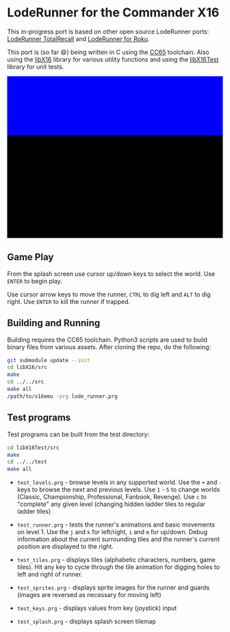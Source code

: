 # LodeRunner for the Commander X16

This in-progress port is based on other open source LodeRunner ports: [LodeRunner TotalRecall](https://github.com/SimonHung/LodeRunner_TotalRecall) and [LodeRunner for Roku](https://github.com/lvcabral/Lode-Runner-Roku).

This port is (so far :smile:) being written in C using the [CC65](https://cc65.github.io/) toolchain.  Also using the [libX16](https://github.com/CJLove/libX16) library for various utility functions and using the [libX16Test](https://github.com/CJLove/libX16Test) library for unit tests.

![](runner.gif)

## Game Play
From the splash screen use cursor up/down keys to select the world.  Use `ENTER` to begin play.

Use cursor arrow keys to move the runner, `CTRL` to dig left and `ALT` to dig right.  Use `ENTER` to kill the runner if trapped.

## Building and Running
Building requires the CC65 toolchain. Python3 scripts are used to build binary files from various assets. After cloning the repo, do the following:
```bash
git submodule update --init
cd libX16/src
make
cd ../../src
make all
/path/to/x16emu -prg lode_runner.prg
```

## Test programs
Test programs can be built from the test directory:
```bash
cd libX16Test/src
make
cd ../../test
make all
```

* `test_levels.prg` - browse levels in any supported world.  Use the `+` and `-` keys to browse the next and previous levels.  Use `1` - `5` to change worlds (Classic, Championship, Professional, Fanbook, Revenge).  Use `c` to "complete" any given level (changing hidden ladder tiles to regular ladder tiles)

* `test_runner.prg` - tests the runner's animations and basic movements on level 1.  Use the `j` and `k` for left/right, `i` and `m` for up/down.  Debug information about the current surrounding tiles and the runner's current position are displayed to the right.

* `test_tiles.prg` - displays tiles (alphabetic characters, numbers, game tiles).  Hit any key to cycle through the tile animation for digging holes to left and right of runner.

* `test_sprites.prg` - displays sprite images for the runner and guards (images are reversed as necessary for moving left)

* `test_keys.prg` - displays values from key (joystick) input

* `test_splash.prg` - displays splash screen tilemap
